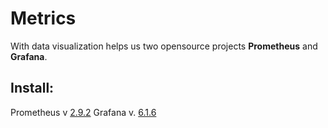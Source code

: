 ﻿# Metrics

With data visualization helps us two opensource  projects **Prometheus** and **Grafana**.
## Install:
Prometheus v [2.9.2](https://github.com/prometheus/prometheus/releases/tag/v2.9.2)
Grafana v. [6.1.6](https://github.com/grafana/grafana/releases/tag/v6.1.6)


